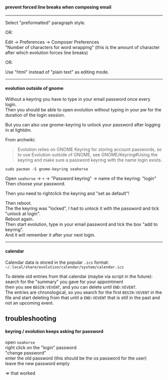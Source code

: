 #### prevent forced line breaks when composing email
-------------------------------------------------------

Select "preformatted" paragraph style.

OR:

Edit -> Preferences -> Composer Preferences\
"Number of characters for word wrapping" (this is the amount of character after which evolution forces line breaks)

OR:

Use "html" instead of "plain text" as editing mode.

***

#### evolution outside of gnome

Without a keyring you have to type in your email password once every login.\
Then you should be able to open evolution without typing in your pw for the duration of the login session.

But you can also use gnome-keyring to unlock your password after logging in at lightdm.

From archwiki:
> Evolution relies on GNOME Keyring for storing account passwords, so to use Evolution outside of GNOME, see GNOME/Keyring#Using the keyring and make sure a password keyring with the name login exists. 

```
sudo pacman -S gnome-keyring seahorse
```

Open `seahorse` -> `+` -> "Password keyring" -> name of the keyring: "login"\
Then choose your password.

Then you need to rightclick the keyring and "set as default"!

Then reboot.\
The the keyring was "locked", I had to unlock it with the password and tick "unlock at login".\
Reboot again.\
Then start evolution, type in your email password and tick the box "add to keyring".\
And it will remember it after your next login.

***

#### calendar

Calendar data is stored in the popular `.ics` format:\
`~/.local/share/evolution/calendar/system/calendar.ics`

To delete old entries from that calendar (maybe via script in the future):\
search for the "summary" you gave for your appointment\
then you see `BEGIN:VEVENT`, and you can delete until `END:VEVENT`.\
The entries are chronological, so you search for the first `BEGIN:VEVENT` in the file and start deleting from that until a `END:VEVENT` that is still in the past and not an upcoming event.

## troubleshooting

#### keyring / evolution keeps asking for password

open `seahorse`\
right click on the "login" password\
"change password"\
enter the old password (this should be the os password for the user)\
leave the new password empty

=> that worked
